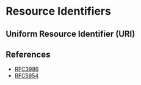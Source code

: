 # Resource Identifiers

## Uniform Resource Identifier (URI)

## References

- [RFC3986](https://datatracker.ietf.org/doc/html/rfc3986)
- [RFC5954](https://datatracker.ietf.org/doc/html/rfc5954)
